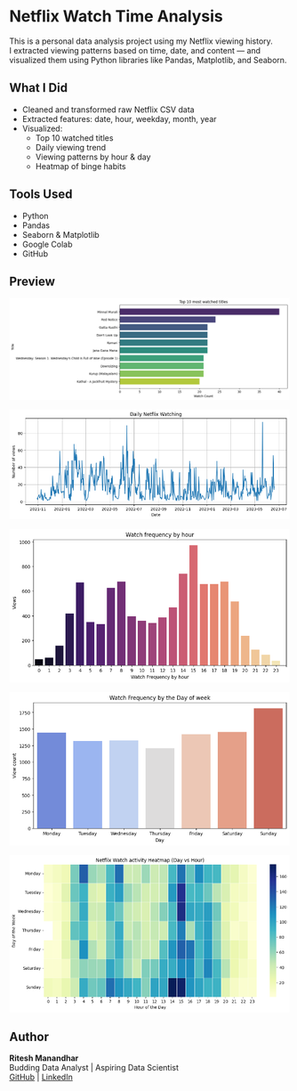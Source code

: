 # Netflix Watch Time Analysis

This is a personal data analysis project using my Netflix viewing history.  
I extracted viewing patterns based on time, date, and content — and visualized them using Python libraries like Pandas, Matplotlib, and Seaborn.

## What I Did
- Cleaned and transformed raw Netflix CSV data
- Extracted features: date, hour, weekday, month, year
- Visualized:
  - Top 10 watched titles
  - Daily viewing trend
  - Viewing patterns by hour & day
  - Heatmap of binge habits

## Tools Used
- Python
- Pandas
- Seaborn & Matplotlib
- Google Colab
- GitHub

## Preview

![Top 10 Titles](assets/Top_Titles.png)

![Daily Watch Trend](assets/daily_trend.png)

![Hourly Watch Frequency](assets/hourly_watch.png)

![Weekday Watch Frequency](assets/weekday_watch.png)

![Watch Time Heatmap](assets/heatmap_watch.png)



## Author
**Ritesh Manandhar**  
Budding Data Analyst | Aspiring Data Scientist  
[GitHub](https://github.com/mr.Badbytebat) | [LinkedIn](https://www.linkedin.com/in/ritesh-bytegenosis)
